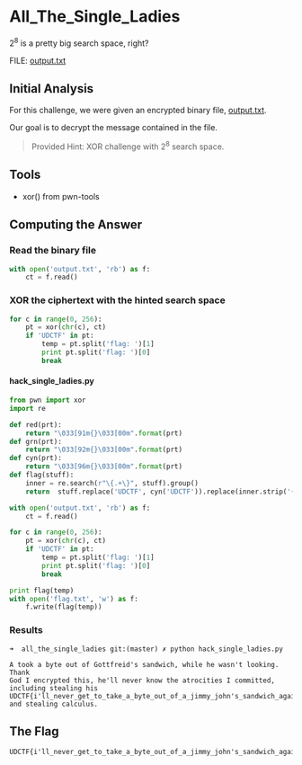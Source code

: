 # All_The_Single_Ladies
2<sup>8</sup> is a pretty big search space, right?

FILE: [output.txt](https://raw.githubusercontent.com/kkatayama/ctf_class/master/crypto/all_the_single_ladies/output.txt)

## Initial Analysis 
For this challenge, we were given an encrypted binary file, [output.txt](https://raw.githubusercontent.com/kkatayama/ctf_class/master/crypto/all_the_single_ladies/output.txt).

Our goal is to decrypt the message contained in the file.
> Provided Hint: XOR challenge with 2<sup>8</sup> search space.

## Tools 
* xor() from pwn-tools


## Computing the Answer 

### Read the binary file
```python
with open('output.txt', 'rb') as f:
    ct = f.read()
```

### XOR the ciphertext with the hinted search space
```python
for c in range(0, 256):
    pt = xor(chr(c), ct)
    if 'UDCTF' in pt:
        temp = pt.split('flag: ')[1]
        print pt.split('flag: ')[0]
        break
```

#### hack_single_ladies.py
```python
from pwn import xor
import re

def red(prt):
    return "\033[91m{}\033[00m".format(prt)
def grn(prt):
    return "\033[92m{}\033[00m".format(prt)
def cyn(prt):
    return "\033[96m{}\033[00m".format(prt)
def flag(stuff):
    inner = re.search(r"\{.+\}", stuff).group()
    return  stuff.replace('UDCTF', cyn('UDCTF')).replace(inner.strip('{}'), red(inner.strip('{}'))).replace('{', grn('{')).replace('}', grn('}'))

with open('output.txt', 'rb') as f:
    ct = f.read()

for c in range(0, 256):
    pt = xor(chr(c), ct)
    if 'UDCTF' in pt:
        temp = pt.split('flag: ')[1]
        print pt.split('flag: ')[0]
        break

print flag(temp)
with open('flag.txt', 'w') as f:
    f.write(flag(temp))

```

### Results
```Mask
➜  all_the_single_ladies git:(master) ✗ python hack_single_ladies.py

A took a byte out of Gottfreid's sandwich, while he wasn't looking. Thank
God I encrypted this, he'll never know the atrocities I committed, including stealing his
UDCTF{i'll_never_get_to_take_a_byte_out_of_a_jimmy_john's_sandwich_again_RIP_Jimmy_Johns} and stealing calculus.
```

## The Flag 
```ObjectScript
UDCTF{i'll_never_get_to_take_a_byte_out_of_a_jimmy_john's_sandwich_again_RIP_Jimmy_Johns}
```

